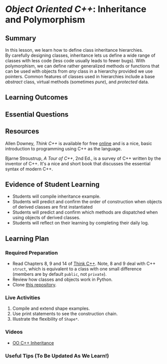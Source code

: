 <!--
This "lecture" or "lesson" template is adapted from the one provided here:
 http://www.buffalo.edu/ubcei/enhance/teaching/lesson-planning.html
Although the page produced from this is learner-facing, some of the
lesson plan structure
-->

# *Object Oriented C++*: Inheritance and Polymorphism              

## Summary

<!--
Short description of the lesson.
-->

In this lesson, we learn how to define class inheritance hierarchies.   
By carefully designing classes, inheritance lets us define a wide range
of classes with less code (less code usually leads to fewer bugs).
With polymorphism, we can define rather generalized methods or functions
that can be used with objects from *any* class in a hierarchy provided
we use pointers.  Common features of classes used in hierarchies include
a base *abstract* class, virtual methods (sometimes *pure*),
and *protected* data.

<!--
********* STAGE 1 - DESIRED RESULTS ********************************************
-->

## Learning Outcomes

<!--
      What course goals or outcomes will this lesson address?
-->



## Essential Questions

<!--
      What question(s) will your students be able to answer by the end of
      instruction?
-->

## Resources

<!--
      What resources can be made available to your student to support their
      active learning?
      What formats are best suited to complement your course material?
-->

Allen Downey, *Think C++* is available for
free [online](http://greenteapress.com/thinkcpp/thinkCScpp.pdf) and is a nice,
basic introduction to programming using C++ as the language.

Bjarne Stroustrup, *A Tour of C++*, 2nd Ed., is a survey of C++ written by
the inventor of C++.  It's a nice and short book that discusses the
essential syntax of modern C++.



<!--
********* STAGE 2 - ASSESSMENT EVIDENCE ****************************************
-->

##  Evidence of Student Learning

<!--
      How will you assess students’ prior knowledge?
      What criteria will be used to assess student performance?
      What evidence will be collected to demonstrate achievement?
      How will students reflect and self-assess their learning?
-->

  - Students will compile inheritance example.
  - Students will predict and confirm the order of construction
    when objects of derived classes are first instantiated
  - Students will predict and confirm which methods are dispatched
    when using objects of derived classes.
  - Students will reflect on their learning by completing their daily log.

<!--
********* STAGE 3 - LEARNING PLAN ****************************************
-->


## Learning Plan

<!--
List the steps in chronological order to create a timeline of what
will occur in your lesson.

Consider how each of the components below will be included in your
lesson if applicable:

   - Anticipatory Sets/Hooks
       * How will you introduce the material and capture their attention?
   - Teacher Modeling
       * What instructional content and techniques will be incorporated
         into this lesson?
   - Guided Practice
       * How will you scaffold information for your students?
       * How will collaborative learning be used?
   - Learning Activities
       * How will students actively engage with the material?
       * How will students work towards achievement of the learning outcomes?
   - Independent Practice
       * How will students show evidence of learning?
   - Reflection
       * What have you learned about your teaching and content covered in this unit?
       * What changes or adjustments could you make?
       * What were the strongest features of your unit?
       * What are your overall reflections in the course to this point?
   - Conclusion and Preview
       * What should students take away from this lesson?
       * What will happen next? Why?
-->

### Required Preparation

- Read Chapters 8, 9 and 14 of [Think C++](http://greenteapress.com/thinkcpp/thinkCScpp.pdf).
  Note, 8 and 9 deal with C++ `struct`, which is equivalent to a class
  with one small difference (members are by default `public`, not `private`).
- Review how classes and objects work in Python.
- Clone [this repository](https://github.com/me701/cpp_classes).

### Live Activities

  1. Compile and extend shape examples.
  2. Use print statements to see the construction chain.
  3. Illustrate  the flexibility of `Shape*`.

### Videos

- [OO C++ Inheritance](tbd)



### Useful Tips (To Be Updated As We Learn!)


<!--  

NOTES  




-->
